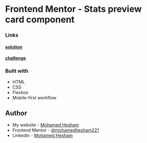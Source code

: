 # Frontend Mentor - Stats preview card component

### Links

#### [solution](https://stats-preview-card-main.netlify.app/)

#### [challenge](https://www.frontendmentor.io/challenges/stats-preview-card-component-8JqbgoU62/hub/stats-preview-card-component-m9r7sIiZw)

### Built with
- HTML
- CSS
- Flexbox
- Mobile-first workflow

## Author

- My website - [Mohamed Hesham](https://mohamed-hesham2021.netlify.app/)
- Frontend Mentor - [@mohamedhesham221](https://www.frontendmentor.io/profile/mohamedhesham221)
- Linkedin - [Mohamed Hesham](https://www.linkedin.com/in/mohamed-hesham-b7611618a/)
